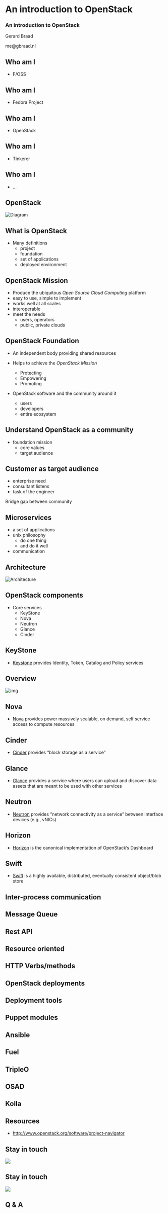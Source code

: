 # An introduction to OpenStack

### An introduction to OpenStack
Gerard Braad

<span class="lightblue">me</span><span class="white">@gbraad</span><span class="orange">.nl</span>


## Who am I

  * <span class="orange">F/OSS</span>


## Who am I

  * <span class="lightblue">Fedora</span> Project  


## Who am I

  * <span class="red">OpenStack</span>


## Who am I

  * Tinkerer


## Who am I

  * ...


## OpenStack

![Diagram](./img/openstack-software-diagram.png)


## What is OpenStack

  * Many definitions
    * project
    * foundation
    * set of applications
    * deployed environment


## OpenStack Mission

  * Produce the ubiquitous
    _Open Source Cloud Computing_ platform
  * easy to use, simple to implement
  * works well at all scales
  * interoperable
  * meet the needs
    * users, operators
    * public, private clouds


## OpenStack Foundation

  * An independent body providing shared resources
  * Helps to achieve the _OpenStack Mission_
    * Protecting
    * Empowering
    * Promoting

  * OpenStack software and the community around it
    * users
    * developers
    * entire ecosystem


## Understand OpenStack as a community

  * foundation mission
    * core values
    * target audience


## Customer as target audience

  * enterprise need
  * consultant listens
  * task of the engineer

Bridge gap between community


## Microservices

  * a set of applications
  * unix philosophy
    * do one thing
    * and do it well
  * communication


## Architecture

![Architecture](./img/openstack-architecture.jpg)


## OpenStack components

  * Core services
    * KeyStone
    * Nova
    * Neutron
    * Glance
    * Cinder


## KeyStone

  * [Keystone](http://docs.openstack.org/developer/keystone/) provides Identity, Token, Catalog and Policy services


## Overview

![img]()


## Nova

  * [Nova](http://docs.openstack.org/developer/nova/) provides power massively scalable, on demand, self service access to compute resources


## Cinder

  * [Cinder](http://docs.openstack.org/developer/cinder/) provides “block storage as a service”


## Glance

  * [Glance](http://docs.openstack.org/developer/glance/) provides a service where users can upload and discover data assets that are meant to be used with other services


## Neutron

  * [Neutron](http://docs.openstack.org/developer/neutron/) provides “network connectivity as a service” between interface devices (e.g., vNICs)


## Horizon

  * [Horizon](http://docs.openstack.org/developer/horizon/) is the canonical implementation of OpenStack’s Dashboard


## Swift

  * [Swift](http://docs.openstack.org/developer/swift/) is a highly available, distributed, eventually consistent object/blob store


## Inter-process communication



## Message Queue



## Rest API



## Resource oriented



## HTTP Verbs/methods



## OpenStack deployments



## Deployment tools



## Puppet modules



## Ansible



## Fuel



## TripleO



## OSAD



## Kolla



## Resources

  * http://www.openstack.org/software/project-navigator



## Stay in touch

![](img/email.png)


## Stay in touch

![](img/wechat.jpg)


## Q & A


